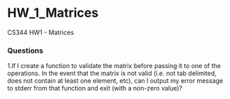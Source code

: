 # HW_1_Matrices
CS344 HW1 - Matrices

### Questions

1.If I create a function to validate the matrix before passing it to one of the operations. In the event that the matrix is 
 not valid (i.e. not tab delimited, does not contain at least one element, etc), can I output my error message to stderr from 
 that function and exit (with a non-zero value)?
 
